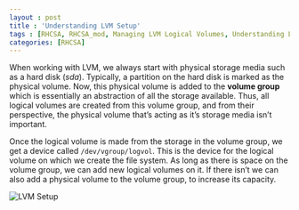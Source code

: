 ```yaml
---
layout : post
title : 'Understanding LVM Setup'
tags : [RHCSA, RHCSA_mod, Managing LVM Logical Volumes, Understanding LVM Setup]
categories: [RHCSA]
---
```



When working with LVM, we always start with physical storage media such
as a hard disk (*sda*). Typically, a partition on the hard disk is
marked as the physical volume. Now, this physical volume is added to the
**volume group** which is essentially an abstraction of all the storage
available. Thus, all logical volumes are created from this volume group,
and from their perspective, the physical volume that’s acting as it’s
storage media isn’t important.

Once the logical volume is made from the storage in the volume group, we
get a device called `/dev/vgroup/logvol`. This is the device for the
logical volume on which we create the file system. As long as there is
space on the volume group, we can add new logical volumes on it. If
there isn’t we can also add a physical volume to the volume group, to
increase its capacity.

![LVM
Setup<span label="fig:2 LVM Setup"></span>](RHCSA/Mod2/chapters/2.16.a)
